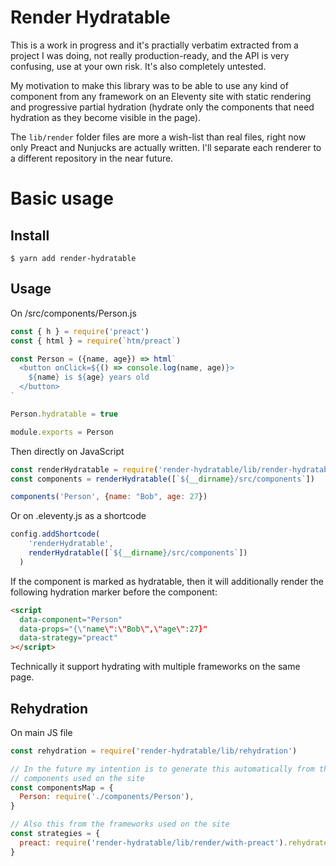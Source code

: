# Render Hydratable

This is a work in progress and it's practially verbatim extracted from
a project I was doing, not really production-ready, and the API is very confusing,
use at your own risk. It's also completely untested.

My motivation to make this library was to be able to use any kind of
component from any framework on an Eleventy site with static rendering and
progressive partial hydration (hydrate only the components that need hydration
as they become visible in the page).

The `lib/render` folder files are more a wish-list than real files, right now only
Preact and Nunjucks are actually written. I'll separate each renderer to a different
repository in the near future.

# Basic usage

## Install

```
$ yarn add render-hydratable
```

## Usage

On /src/components/Person.js

```javascript
const { h } = require('preact')
const { html } = require(`htm/preact`)

const Person = ({name, age}) => html`
  <button onClick=${() => console.log(name, age)}>
    ${name} is ${age} years old
  </button>
`

Person.hydratable = true

module.exports = Person
```

Then directly on JavaScript

```javascript
const renderHydratable = require('render-hydratable/lib/render-hydratable')
const components = renderHydratable([`${__dirname}/src/components`])

components('Person', {name: "Bob", age: 27})
```

Or on .eleventy.js as a shortcode

```javascript
config.addShortcode(
    'renderHydratable',
    renderHydratable([`${__dirname}/src/components`])
  )
```

If the component is marked as hydratable, then it will additionally render
the following hydration marker before the component:

```html
<script
  data-component="Person"
  data-props="{\"name\":\"Bob\",\"age\":27}"
  data-strategy="preact"
></script>
```

Technically it support hydrating with multiple frameworks on the same page.

## Rehydration

On main JS file

```javascript
const rehydration = require('render-hydratable/lib/rehydration')

// In the future my intention is to generate this automatically from the
// components used on the site
const componentsMap = {
  Person: require('./components/Person'),
}

// Also this from the frameworks used on the site
const strategies = {
  preact: require('render-hydratable/lib/render/with-preact').rehydrate,
}
```
